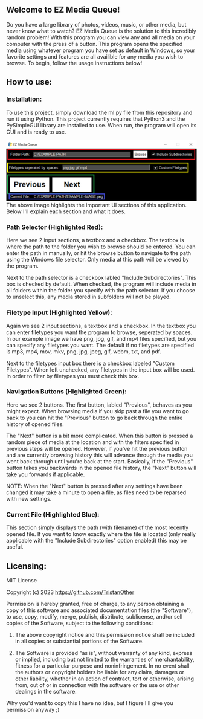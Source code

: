 ## Welcome to EZ Media Queue!
Do you have a large library of photos, videos, music, or other media, but never know what to watch? EZ Media Queue is the solution to this incredibly random problem! With this program you can view any and all media on your computer with the press of a button. This program opens the specified media using whatever program you have set as default in Windows, so your favorite settings and features are all availible for any media you wish to browse. To begin, follow the usage instructions below!

## How to use:
### Installation:
To use this project, simply download the ml.py file from this repository and run it using Python. This project currently requires that Python3 and the PySimpleGUI library are installed to use. When run, the program will open its GUI and is ready to use.

![Image highlighting GUI elements so they can be explained below.](https://github.com/TristanOther/EZ-Media-Queue/blob/main/Misc/Images/example.png)
The above image highlights the important UI sections of this application. Below I'll explain each section and what it does.

### Path Selector (Highlighted Red):
Here we see 2 input sections, a textbox and a checkbox. The textbox is where the path to the folder you wish to browse should be entered. You can enter the path in manually, or hit the browse button to navigate to the path using the Windows file selector. Only media at this path will be viewed by the program. 

Next to the path selector is a checkbox labled "Include Subdirectories". This box is checked by default. When checked, the program will include media in all folders within the folder you specify with the path selector. If you choose to unselect this, any media stored in subfolders will not be played.

### Filetype Input (Highlighted Yellow):
Again we see 2 input sections, a textbox and a checkbox. In the textbox you can enter filetypes you want the program to browse, seperated by spaces. In our example image we have png, jpg, gif, and mp4 files specified, but you can specify any filetypes you want. The default if no filetypes are specified is mp3, mp4, mov, mkv, png, jpg, jpeg, gif, webm, txt, and pdf.

Next to the filetypes input box there is a checkbox labeled "Custom Filetypes". When left unchecked, any filetypes in the input box will be used. In order to filter by filetypes you must check this box.

### Navigation Buttons (Highlighted Green):
Here we see 2 buttons. The first button, labled "Previous", behaves as you might expect. When browsing media if you skip past a file you want to go back to you can hit the "Previous" button to go back through the entire history of opened files. 

The "Next" button is a bit more complicated. When this button is pressed a random piece of media at the location and with the filters specified in previous steps will be opened. However, if you've hit the previous button and are currently browsing history this will advance through the media you went back through until you're back at the start. Basically, if the "Previous" button takes you backwards in the opened file history, the "Next" button will take you forwards if applicable. 

NOTE: When the "Next" button is pressed after any settings have been changed it may take a minute to open a file, as files need to be reparsed with new settings.

### Current File (Highlighted Blue):
This section simply displays the path (with filename) of the most recently opened file. If you want to know exactly where the file is located (only really applicable with the "Include Subdirectories" option enabled) this may be useful.

## Licensing:
MIT License

Copyright (c) 2023 https://github.com/TristanOther

Permission is hereby granted, free of charge, to any person obtaining a copy of this software and associated documentation files (the "Software"), to use, copy, modify, merge, publish, distribute, sublicense, and/or sell copies of the Software, subject to the following conditions:

1. The above copyright notice and this permission notice shall be included in all copies or substantial portions of the Software.
  
2. The Software is provided "as is", without warranty of any kind, express or implied, including but not limited to the warranties of merchantability, fitness for a particular purpose and noninfringement. In no event shall the authors or copyright holders be liable for any claim, damages or other liability, whether in an action of contract, tort or otherwise, arising from, out of or in connection with the software or the use or other dealings in the software.

Why you'd want to copy this I have no idea, but I figure I'll give you permission anyway ;)

